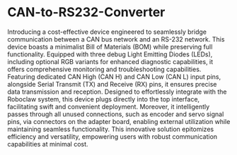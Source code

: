 # CAN-to-RS232-Converter

Introducing a cost-effective device engineered to seamlessly bridge communication between a CAN bus network and an RS-232 network. This device boasts a minimalist Bill of Materials (BOM) while preserving full functionality. Equipped with three debug Light Emitting Diodes (LEDs), including optional RGB variants for enhanced diagnostic capabilities, it offers comprehensive monitoring and troubleshooting capabilities. Featuring dedicated CAN High (CAN H) and CAN Low (CAN L) input pins, alongside Serial Transmit (TX) and Receive (RX) pins, it ensures precise data transmission and reception. Designed to effortlessly integrate with the Roboclaw system, this device plugs directly into the top interface, facilitating swift and convenient deployment. Moreover, it intelligently passes through all unused connections, such as encoder and servo signal pins, via connectors on the adapter board, enabling external utilization while maintaining seamless functionality. This innovative solution epitomizes efficiency and versatility, empowering users with robust communication capabilities at minimal cost.
